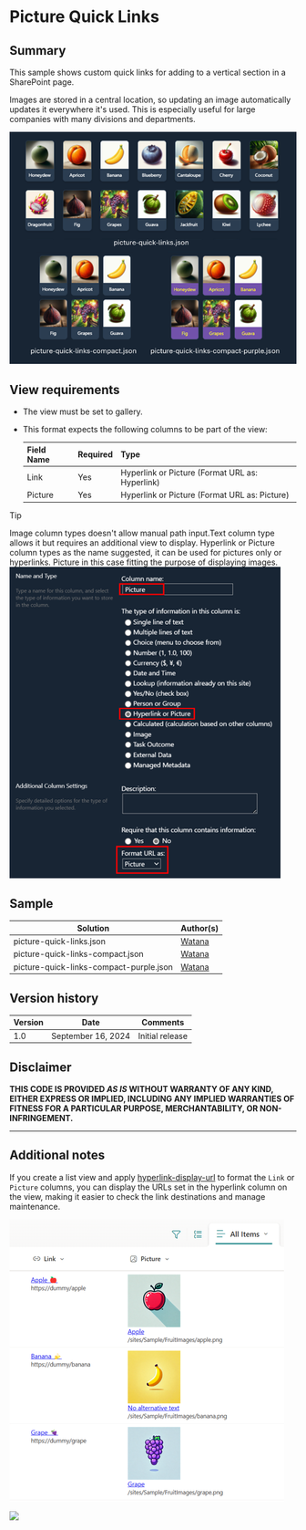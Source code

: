 # Picture Quick Links

## Summary
This sample shows custom quick links for adding to a vertical section in a SharePoint page.

Images are stored in a central location, so updating an image automatically updates it everywhere it's used. This is especially useful for large companies with many divisions and departments.

![screenshot of the sample](./assets/screenshot.png)

## View requirements

- The view must be set to gallery.
- This format expects the following columns to be part of the view:

    Field Name | Required | Type
    ---------- | -------- | ----
    Link | Yes | Hyperlink or Picture (Format URL as: Hyperlink)
    Picture | Yes | Hyperlink or Picture (Format URL as: Picture)

> [!TIP]
> Image column types doesn't allow manual path input.Text column type allows it but requires an additional view to display. Hyperlink or Picture column types as the name suggested, it can be used for pictures only or hyperlinks. Picture in this case fitting the purpose of displaying images.  
> ![screenshot of the Picture column settings screen](./assets/picture-column-settings.png)

## Sample

Solution|Author(s)
--------|---------
picture-quick-links.json | [Watana](https://github.com/watana2)
picture-quick-links-compact.json | [Watana](https://github.com/watana2)
picture-quick-links-compact-purple.json | [Watana](https://github.com/watana2)

## Version history

Version|Date|Comments
-------|----|--------
1.0|September 16, 2024|Initial release

## Disclaimer

**THIS CODE IS PROVIDED *AS IS* WITHOUT WARRANTY OF ANY KIND, EITHER EXPRESS OR IMPLIED, INCLUDING ANY IMPLIED WARRANTIES OF FITNESS FOR A PARTICULAR PURPOSE, MERCHANTABILITY, OR NON-INFRINGEMENT.**

---

## Additional notes

If you create a list view and apply [hyperlink-display-url](/column-samples/hyperlink-display-url/README.md) to format the `Link` or `Picture` columns, you can display the URLs set in the hyperlink column on the view, making it easier to check the link destinations and manage maintenance.

![screenshot of the list with hyperlink-display-url applied](./assets/hyperlink-display-url.png)

<img src="https://pnptelemetry.azurewebsites.net/list-formatting/view-samples/picture-quick-links" />